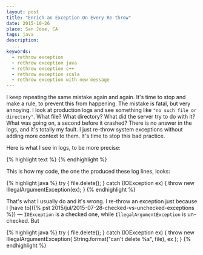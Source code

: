 ```yaml
---
layout: post
title: "Enrich an Exception On Every Re-throw"
date: 2015-10-26
place: San Jose, CA
tags: java
description:
  ...
keywords:
  - rethrow exception
  - rethrow exception java
  - rethrow exception c++
  - rethrow exception scala
  - rethrow exception with new message
---
```


I keep repeating the same mistake again and again. It's time to
stop and make a rule, to prevent this from happening. The mistake
is fatal, but very annoying. I look at production logs and see
something like `"no such file or directory"`. What file? What directory?
What did the server try to do with it? What was going on, a second before
it crashed? There is no answer in the logs, and it's totally my fault.
I just re-throw system exceptions without adding more context to them.
It's time to stop this bad practice.

<!--more-->

Here is what I see in logs, to be more precise:

{% highlight text %}
{% endhighlight %}

This is how my code, the one the produced these log lines, looks:

{% highlight java %}
try {
  file.delete();
} catch (IOException ex) {
  throw new IllegalArgumentException(ex);
}
{% endhighlight %}

That's what I usually do and it's wrong. I re-throw an exception
just because I [have to]({% pst 2015/jul/2015-07-28-checked-vs-unchecked-exceptions %})
&mdash; `IOException` is a checked one, while `IllegalArgumentException` is un-checked.
But

{% highlight java %}
try {
  file.delete();
} catch (IOException ex) {
  throw new IllegalArgumentException(
    String.format("can't delete %s", file),
    ex
  );
}
{% endhighlight %}

